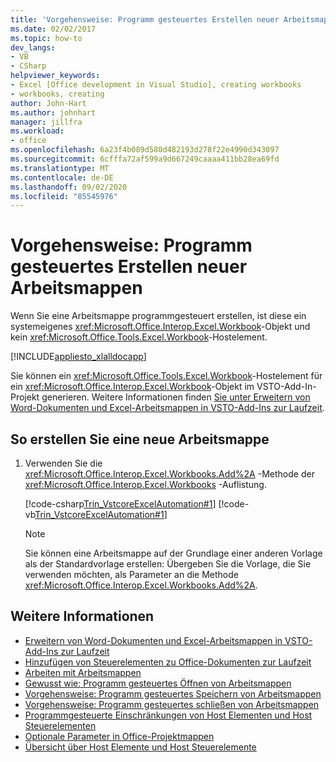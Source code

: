 ```yaml
---
title: 'Vorgehensweise: Programm gesteuertes Erstellen neuer Arbeitsmappen'
ms.date: 02/02/2017
ms.topic: how-to
dev_langs:
- VB
- CSharp
helpviewer_keywords:
- Excel [Office development in Visual Studio], creating workbooks
- workbooks, creating
author: John-Hart
ms.author: johnhart
manager: jillfra
ms.workload:
- office
ms.openlocfilehash: 6a23f4b089d580d482193d278f22e4990d343097
ms.sourcegitcommit: 6cfffa72af599a9d667249caaaa411bb28ea69fd
ms.translationtype: MT
ms.contentlocale: de-DE
ms.lasthandoff: 09/02/2020
ms.locfileid: "85545976"
---
```

# <a name="how-to-programmatically-create-new-workbooks"></a>Vorgehensweise: Programm gesteuertes Erstellen neuer Arbeitsmappen
  Wenn Sie eine Arbeitsmappe programmgesteuert erstellen, ist diese ein systemeigenes <xref:Microsoft.Office.Interop.Excel.Workbook>-Objekt und kein <xref:Microsoft.Office.Tools.Excel.Workbook>-Hostelement.

 [!INCLUDE[appliesto_xlalldocapp](../vsto/includes/appliesto-xlalldocapp-md.md)]

 Sie können ein <xref:Microsoft.Office.Tools.Excel.Workbook>-Hostelement für ein <xref:Microsoft.Office.Interop.Excel.Workbook>-Objekt im VSTO-Add-In-Projekt generieren. Weitere Informationen finden [Sie unter Erweitern von Word-Dokumenten und Excel-Arbeitsmappen in VSTO-Add-Ins zur Laufzeit](../vsto/extending-word-documents-and-excel-workbooks-in-vsto-add-ins-at-run-time.md).

## <a name="to-create-a-new-workbook"></a>So erstellen Sie eine neue Arbeitsmappe

1. Verwenden Sie die <xref:Microsoft.Office.Interop.Excel.Workbooks.Add%2A> -Methode der <xref:Microsoft.Office.Interop.Excel.Workbooks> -Auflistung.

     [!code-csharp[Trin_VstcoreExcelAutomation#1](../vsto/codesnippet/CSharp/Trin_VstcoreExcelAutomationCS/Sheet1.cs#1)]
     [!code-vb[Trin_VstcoreExcelAutomation#1](../vsto/codesnippet/VisualBasic/Trin_VstcoreExcelAutomation/Sheet1.vb#1)]

    > [!NOTE]
    > Sie können eine Arbeitsmappe auf der Grundlage einer anderen Vorlage als der Standardvorlage erstellen: Übergeben Sie die Vorlage, die Sie verwenden möchten, als Parameter an die Methode <xref:Microsoft.Office.Interop.Excel.Workbooks.Add%2A>.

## <a name="see-also"></a>Weitere Informationen
- [Erweitern von Word-Dokumenten und Excel-Arbeitsmappen in VSTO-Add-Ins zur Laufzeit](../vsto/extending-word-documents-and-excel-workbooks-in-vsto-add-ins-at-run-time.md)
- [Hinzufügen von Steuerelementen zu Office-Dokumenten zur Laufzeit](../vsto/adding-controls-to-office-documents-at-run-time.md)
- [Arbeiten mit Arbeitsmappen](../vsto/working-with-workbooks.md)
- [Gewusst wie: Programm gesteuertes Öffnen von Arbeitsmappen](../vsto/how-to-programmatically-open-workbooks.md)
- [Vorgehensweise: Programm gesteuertes Speichern von Arbeitsmappen](../vsto/how-to-programmatically-save-workbooks.md)
- [Vorgehensweise: Programm gesteuertes schließen von Arbeitsmappen](../vsto/how-to-programmatically-close-workbooks.md)
- [Programmgesteuerte Einschränkungen von Host Elementen und Host Steuerelementen](../vsto/programmatic-limitations-of-host-items-and-host-controls.md)
- [Optionale Parameter in Office-Projektmappen](../vsto/optional-parameters-in-office-solutions.md)
- [Übersicht über Host Elemente und Host Steuerelemente](../vsto/host-items-and-host-controls-overview.md)
